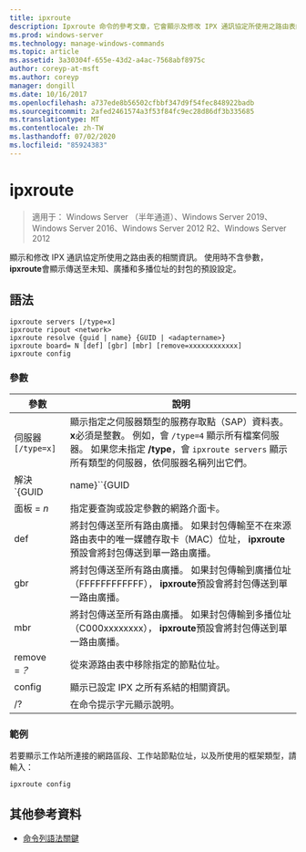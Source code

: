```yaml
---
title: ipxroute
description: Ipxroute 命令的參考文章，它會顯示及修改 IPX 通訊協定所使用之路由表的相關資訊。
ms.prod: windows-server
ms.technology: manage-windows-commands
ms.topic: article
ms.assetid: 3a30304f-655e-43d2-a4ac-7568abf8975c
author: coreyp-at-msft
ms.author: coreyp
manager: dongill
ms.date: 10/16/2017
ms.openlocfilehash: a737ede8b56502cfbbf347d9f54fec848922badb
ms.sourcegitcommit: 2afed2461574a3f53f84fc9ec28d86df3b335685
ms.translationtype: MT
ms.contentlocale: zh-TW
ms.lasthandoff: 07/02/2020
ms.locfileid: "85924383"
---
```

# <a name="ipxroute"></a>ipxroute

> 適用于： Windows Server （半年通道）、Windows Server 2019、Windows Server 2016、Windows Server 2012 R2、Windows Server 2012

顯示和修改 IPX 通訊協定所使用之路由表的相關資訊。 使用時不含參數， **ipxroute**會顯示傳送至未知、廣播和多播位址的封包的預設設定。

## <a name="syntax"></a>語法

```
ipxroute servers [/type=x]
ipxroute ripout <network>
ipxroute resolve {guid | name} {GUID | <adaptername>}
ipxroute board= N [def] [gbr] [mbr] [remove=xxxxxxxxxxxx]
ipxroute config
```

### <a name="parameters"></a>參數
| 參數 | 說明 |
| ------- | -------- |
| 伺服器`[/type=x]` | 顯示指定之伺服器類型的服務存取點（SAP）資料表。 **x**必須是整數。 例如，會 `/type=4` 顯示所有檔案伺服器。 如果您未指定 **/type**，會 `ipxroute servers` 顯示所有類型的伺服器，依伺服器名稱列出它們。 |
| 解決 `{GUID | name}``{GUID | adaptername}` | 將 GUID 的名稱解析為易記名稱，或將易記名稱解析為其 GUID。 |
| 面板 = *n* | 指定要查詢或設定參數的網路介面卡。 |
| def | 將封包傳送至所有路由廣播。 如果封包傳輸至不在來源路由表中的唯一媒體存取卡（MAC）位址， **ipxroute**預設會將封包傳送到單一路由廣播。 |
| gbr | 將封包傳送至所有路由廣播。 如果封包傳輸到廣播位址（FFFFFFFFFFFF）， **ipxroute**預設會將封包傳送到單一路由廣播。 |
| mbr | 將封包傳送至所有路由廣播。 如果封包傳輸到多播位址（C000xxxxxxxx）， **ipxroute**預設會將封包傳送到單一路由廣播。 |
| remove =*？* | 從來源路由表中移除指定的節點位址。 |
| config | 顯示已設定 IPX 之所有系結的相關資訊。 |
| /? | 在命令提示字元顯示說明。 |

### <a name="examples"></a>範例

若要顯示工作站所連接的網路區段、工作站節點位址，以及所使用的框架類型，請輸入：

```
ipxroute config
```

## <a name="additional-references"></a>其他參考資料

- [命令列語法關鍵](command-line-syntax-key.md)
